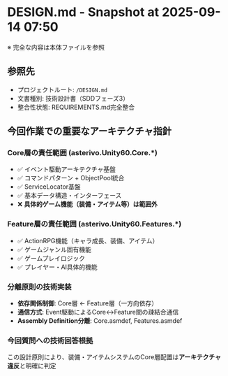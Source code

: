 ﻿# DESIGN.md - Snapshot at 2025-09-14 07:50

※ 完全な内容は本体ファイルを参照

## 参照先
- プロジェクトルート: `/DESIGN.md`
- 文書種別: 技術設計書（SDDフェーズ3）
- 整合性状態: REQUIREMENTS.md完全整合

## 今回作業での重要なアーキテクチャ指針

### Core層の責任範囲 (asterivo.Unity60.Core.*)
- ✅ イベント駆動アーキテクチャ基盤
- ✅ コマンドパターン + ObjectPool統合  
- ✅ ServiceLocator基盤
- ✅ 基本データ構造・インターフェース
- ❌ **具体的ゲーム機能（装備・アイテム等）は範囲外**

### Feature層の責任範囲 (asterivo.Unity60.Features.*)
- ✅ ActionRPG機能（キャラ成長、装備、アイテム）
- ✅ ゲームジャンル固有機能
- ✅ ゲームプレイロジック
- ✅ プレイヤー・AI具体的機能

### 分離原則の技術実装
- **依存関係制御**: Core層 ← Feature層（一方向依存）
- **通信方式**: Event駆動によるCore↔Feature間の疎結合通信
- **Assembly Definition分離**: Core.asmdef, Features.asmdef

### 今回質問への技術回答根拠
この設計原則により、装備・アイテムシステムのCore層配置は**アーキテクチャ違反**と明確に判定